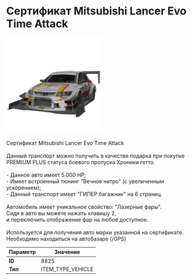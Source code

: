 # Сертификат Mitsubishi Lancer Evo Time Attack

![Item Image](../img/8825.webp?raw=true)

Сертификат Mitsubishi Lancer Evo Time Attack<br><br>Данный транспорт можно получить в качестве подарка при покупке<br>PREMIUM PLUS статуса боевого пропуска Хроники гетто.<br><br>- Данное авто имеет 5.000 HP;<br>- Имеет встроенный тюнинг "Вечное нитро" (с увеличенным ускорением);<br>- Данный транспорт имеет "ГИПЕР багажник" на 6 страниц.<br><br>Автомобиль имеет уникальное свойство: "Лазерные фары".<br>Сидя в авто вы можете нажать клавишу 2,<br>и переключить отображение фар на любое доступное.<br><br>Используется для получения авто марки указанной на сертификате.<br>Необходимо находиться на автобазаре (/GPS)


| Параметр | Значение |
|----------|----------|
| **ID** | 8825 |
| **Тип** | ITEM_TYPE_VEHICLE |

